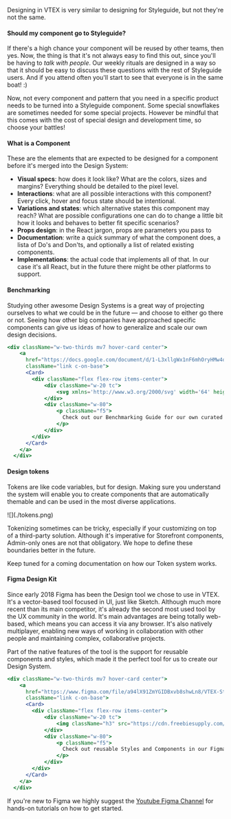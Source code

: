 Designing in VTEX is very similar to designing for Styleguide, but not they're not the same.


#### Should my component go to Styleguide?
If there's a high chance your component will be reused by other teams, then yes. Now, the thing is that it's not always easy to find this out, since you'll be having to _talk with people_. Our weekly rituals are designed in a way so that it should be easy to discuss these questions with the rest of Styleguide users. And if you attend often you'll start to see that everyone is in the same boat! :)

Now, not every component and pattern that you need in a specific product needs to be turned into a Styleguide component. Some special snowflakes are sometimes needed for some special projects. However be mindful that this comes with the cost of special design and development time, so choose your battles!


#### What is a Component
These are the elements that are expected to be designed for a component before it's merged into the Design System:

* **Visual specs**: how does it look like? What are the colors, sizes and margins? Everything should be detailed to the pixel level.
* **Interactions**: what are all possible interactions with this component? Every click, hover and focus state should be intentional.
* **Variations and states**: which alternative states this component may reach? What are possible configurations one can do to change a little bit how it looks and behaves to better fit specific scenarios?
* **Props design**: in the React jargon, props are parameters you pass to 
* **Documentation**: write a quick summary of what the component does, a lista of Do's and Don'ts, and optionally a list of related existing components.
* **Implementations**: the actual code that implements all of that. In our case it's all React, but in the future there might be other platforms to support.


#### Benchmarking
Studying other awesome Design Systems is a great way of projecting ourselves to what we could be in the future — and choose to either go there or not. Seeing how other big companies have approached specific components can give us ideas of how to generalize and scale our own design decisions.

```jsx noeditor
<div className="w-two-thirds mv7 hover-card center">
    <a
      href="https://docs.google.com/document/d/1-L3xllgWx1nF6mhOryHMw4o8d1_3-AKtC9pGO2VywBg/edit#"
      className="link c-on-base">
      <Card>
        <div className="flex flex-row items-center">
            <div className="w-20 tc">
                <svg xmlns='http://www.w3.org/2000/svg' width='64' height='64' viewBox='0 0 64 64'> <g className='nc-icon-wrapper' strokeLinecap='round' strokeLinejoin='round' strokeWidth='2' fill='none' stroke='#f71963' strokeMiterlimit='10'> <line data-color='color-2' x1='10' y1='16' x2='20' y2='16' /> <line data-color='color-2' x1='40' y1='8' x2='40' y2='24' /> <line data-color='color-2' x1='20' y1='32' x2='30' y2='32' /> <line data-color='color-2' x1='50' y1='24' x2='50' y2='40' /> <line data-color='color-2' x1='10' y1='48' x2='20' y2='48' /> <line data-color='color-2' x1='40' y1='40' x2='40' y2='56' /> <line data-color='color-2' x1='26' y1='16' x2='29' y2='16' /> <line data-color='color-2' x1='36' y1='32' x2='39' y2='32' /> <line data-color='color-2' x1='26' y1='48' x2='29' y2='48' /> <rect x='2' y='8' stroke='#1c1c1c' width='50' height='16' /> <rect x='12' y='24' stroke='#1c1c1c' width='50' height='16' /> <rect x='2' y='40' stroke='#1c1c1c' width='50' height='16' /> </g> </svg>
            </div>
            <div className="w-80">
                <p className="f5">
                  Check out our Benchmarking Guide for our own curated list of awesome Design Systems to draw inspiration from.
                </p>
            </div>
        </div>
      </Card>
    </a>
  </div>
```


#### Design tokens
Tokens are like code variables, but for design. Making sure you understand the system will enable you to create components that are automatically themable and can be used in the most diverse applications.

<div className="center pv6">
  ![](./tokens.png)
</div>

Tokenizing sometimes can be tricky, especially if your customizing on top of a third-party solution. Although it's imperative for Storefront components, Admin-only ones are not that obligatory. We hope to define these boundaries better in the future.

Keep tuned for a coming documentation on how our Token system works.


#### Figma Design Kit
Since early 2018 Figma has been the Design tool we chose to use in VTEX. It's a vector-based tool focused in UI, just like Sketch. Although much more recent than its main competitor, it's already the second most used tool by the UX community in the world. It's main advantages are being totally web-based, which means you can access it via any browser. It's also natively multiplayer, enabling new ways of working in collaboration with other people and maintaining complex, collaborative projects.

Part of the native features of the tool is the support for reusable components and styles, which made it the perfect tool for us to create our Design System.

```jsx noeditor
<div className="w-two-thirds mv7 hover-card center">
    <a
      href="https://www.figma.com/file/a94lX91ZmYGIDBxvb8shwLn8/VTEX-Styleguide"
      className="link c-on-base">
      <Card>
        <div className="flex flex-row items-center">
            <div className="w-20 tc">
                <img className="h3" src="https://cdn.freebiesupply.com/logos/large/2x/figma-1-logo-png-transparent.png" />
            </div>
            <div className="w-80">
                <p className="f5">
                  Check out reusable Styles and Components in our Figma Design Kit.
                </p>
            </div>
        </div>
      </Card>
    </a>
  </div>
```

If you're new to Figma we highly suggest the [Youtube Figma Channel](https://youtu.be/T0kRCTOX0zY) for hands-on tutorials on how to get started.